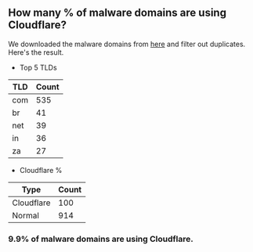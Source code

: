 ## How many % of malware domains are using Cloudflare?


We downloaded the malware domains from [here](https://urlhaus.abuse.ch) and filter out duplicates.
Here's the result.


[//]: # (start replacement)


- Top 5 TLDs

| TLD | Count |
| --- | --- |
| com | 535 |
| br | 41 |
| net | 39 |
| in | 36 |
| za | 27 |


- Cloudflare %

| Type | Count |
| --- | --- |
| Cloudflare | 100 |
| Normal | 914 |


### 9.9% of malware domains are using Cloudflare.